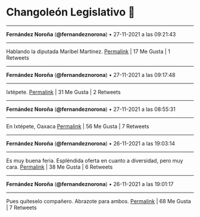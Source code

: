 # Changoleón Legislativo 🙈
*****
**Fernández Noroña** (**@fernandeznorona**) • 27-11-2021 a las 09:21:43
*****
Hablando la diputada Maribel Martínez.
[Permalink](https://twitter.com/fernandeznorona/status/1464645625849708545) | 17 Me Gusta | 1 Retweets
*****
**Fernández Noroña** (**@fernandeznorona**) • 27-11-2021 a las 09:17:48
*****
Ixtépete.
[Permalink](https://twitter.com/fernandeznorona/status/1464644639693156352) | 31 Me Gusta | 2 Retweets
*****
**Fernández Noroña** (**@fernandeznorona**) • 27-11-2021 a las 08:55:31
*****
En Ixtépete, Oaxaca
[Permalink](https://twitter.com/fernandeznorona/status/1464639030436446209) | 56 Me Gusta | 7 Retweets
*****
**Fernández Noroña** (**@fernandeznorona**) • 26-11-2021 a las 19:03:14
*****
Es muy buena feria. Espléndida oferta en cuanto a diversidad, pero muy cara.
[Permalink](https://twitter.com/fernandeznorona/status/1464429580618547201) | 38 Me Gusta | 6 Retweets
*****
**Fernández Noroña** (**@fernandeznorona**) • 26-11-2021 a las 19:01:17
*****
Pues quíteselo compañero. Abrazote para ambos.
[Permalink](https://twitter.com/fernandeznorona/status/1464429089058660355) | 68 Me Gusta | 7 Retweets
